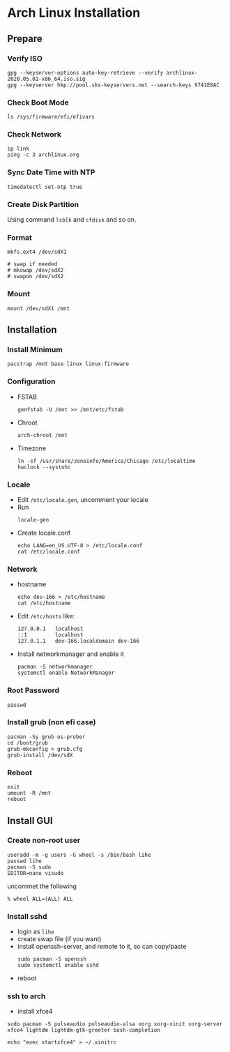 # Arch Linux Installation

## Prepare

### Verify ISO
```
gpg --keyserver-options auto-key-retrieve --verify archlinux-2020.05.01-x86_64.iso.sig
gpg --keyserver hkp://pool.sks-keyservers.net --search-keys 9741E8AC

```

### Check Boot Mode
```
ls /sys/firmware/efi/efivars
```

### Check Network
```
ip link
ping -c 3 archlinux.org
```

### Sync Date Time with NTP
```
timedatectl set-ntp true
```

### Create Disk Partition
Using command `lsblk` and `cfdisk` and so on.

### Format 
```
mkfs.ext4 /dev/sdX1

# swap if needed
# mkswap /dev/sdX2
# swapon /dev/sdX2
```
### Mount
```
mount /dev/sdX1 /mnt
```

## Installation

### Install Minimum
```
pacstrap /mnt base linux linux-firmware
```

### Configuration
* FSTAB
    ```
    genfstab -U /mnt >> /mnt/etc/fstab
    ```
* Chroot
    ```
    arch-chroot /mnt
    ```
* Timezone
    ```
    ln -sf /usr/share/zoneinfo/America/Chicago /etc/localtime
    hwclock --systohc
    ```

### Locale
* Edit `/etc/locale.gen`, uncomment your locale
* Run 
    ```
    locale-gen
    ```
* Create locale.conf
    ```
    echo LANG=en_US.UTF-8 > /etc/locale.conf
    cat /etc/locale.conf
    ```

### Network
* hostname
    ```
    echo dev-166 > /etc/hostname
    cat /etc/hostname
    ```
* Edit `/etc/hosts` like:
    ```
    127.0.0.1	localhost
    ::1		    localhost
    127.0.1.1	dev-166.localdomain	dev-166
    ```
* Install networkmanager and enable it
    ```
    pacman -S networkmanager
    systemctl enable NetworkManager
    ```
### Root Password
```
passwd
```

### Install grub (non efi case)
```
pacman -Sy grub os-prober
cd /boot/grub
grub-mkconfig > grub.cfg
grub-install /dev/sdX
```

### Reboot
```
exit
umount -R /mnt
reboot
```

## Install GUI

### Create non-root user
```
useradd -m -g users -G wheel -s /bin/bash lihe
passwd lihe
pacman -S sudo
EDITOR=nano visudo
```
uncommet the following
```
% wheel ALL=(ALL) ALL
```

### Install sshd
* login as `lihe`
* create swap file (if you want)
* install openssh-server, and remote to it, so can copy/paste
    ```
    sudo pacman -S openssh
    sudo systemctl enable sshd
    ```
* reboot

### ssh to arch
* install xfce4
```
sudo pacman -S pulseaudio pulseaudio-alsa xorg xorg-xinit xorg-server xfce4 lightdm lightdm-gtk-greeter bash-completion

echo "exec startxfce4" > ~/.xinitrc
```